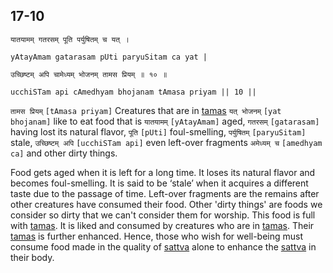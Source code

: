 ## 17-10


```shloka-sa
यातयामम् गतरसम् पूति पर्युषितम् च यत् ।
```
```shloka-sa-hk
yAtayAmam gatarasam pUti paryuSitam ca yat |
```
```shloka-sa
उच्छिष्टम् अपि चामेध्यम् भोजनम् तामस प्रियम् ॥ १० ॥
```
```shloka-sa-hk
ucchiSTam api cAmedhyam bhojanam tAmasa priyam || 10 ||
```

`तामस प्रियम्` `[tAmasa priyam]` Creatures that are in [tamas](tamas) `यत् भोजनम्` `[yat bhojanam]` like to eat food that is `यातयामम्` `[yAtayAmam]` aged, `गतरसम्` `[gatarasam]` having lost its natural flavor, `पूति` `[pUti]` foul-smelling, `पर्युषितम्` `[paryuSitam]` stale, `उच्छिष्टम् अपि` `[ucchiSTam api]` even left-over fragments `अमेध्यम् च` `[amedhyam ca]` and other dirty things.

Food gets aged when it is left for a long time. It loses its natural flavor and becomes foul-smelling. 
It is said to be ‘stale’ when it acquires a different taste due to the passage of time. Left-over fragments are the remains after other creatures have consumed their food. Other 'dirty things' are foods we consider so dirty that we can't consider them for worship. 
This food is full with [tamas](tamas). It is liked and consumed by creatures who are in [tamas](tamas). Their [tamas](tamas) is further enhanced.
Hence, those who wish for well-being must consume food made in the quality of [sattva](sattva) alone to enhance the [sattva](sattva) in their body.

